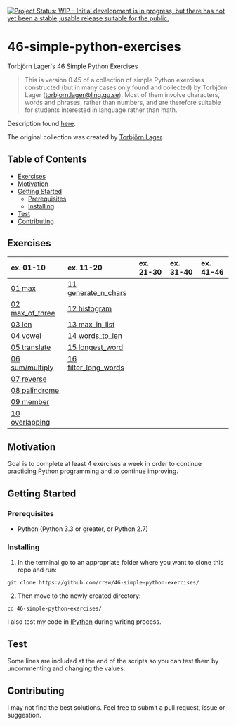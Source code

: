 [![Project Status: WIP – Initial development is in progress, but there has not yet been a stable, usable release suitable for the public.](https://www.repostatus.org/badges/latest/wip.svg)](https://www.repostatus.org/#wip)

# 46-simple-python-exercises

Torbjörn Lager's 46 Simple Python Exercises

>This is version 0.45 of a collection of simple Python exercises constructed (but in many cases only found and collected) by Torbjörn Lager (torbjorn.lager@ling.gu.se). Most of them involve characters, words and phrases, rather than numbers, and are therefore suitable for students interested in language rather than math.

Description found [here](http://easyprog99.blogspot.com/2017/02/46-simple-python-exercises.html).

The original collection was created by [Torbjörn Lager](https://www.gu.se/english/about_the_university/staff/?languageId=100001&userId=xlagto).

## Table of Contents

- [Exercises](#exercises)
- [Motivation](#motivation)
- [Getting Started](#getting-started)
	- [Prerequisites](#prerequisites)
	- [Installing](#installing)
- [Test](#test)
- [Contributing](#contributing)

## Exercises

|ex. 01-10|ex. 11-20|ex. 21-30|ex. 31-40|ex. 41-46|
|:---|:---|:---|:---|:---|
|[01 max](ex01.py)|[11 generate_n_chars](ex11.py)|  |  |  |
|[02 max_of_three](ex02.py)|[12 histogram](ex12.py)|  |  |  |
|[03 len](ex03.py)|[13 max_in_list](ex13.py)|  |  |  |
|[04 vowel](ex04.py)|[14 words_to_len](ex14.py)|  |  |  |
|[05 translate](ex05.py)|[15 longest_word](ex15.py)|  |  |  |
|[06 sum/multiply](ex06.py)|[16 filter_long_words](ex16.py)|  |  |  |
|[07 reverse](ex07.py)|  |  |  |  |
|[08 palindrome](ex08.py)|  |  |  |  |
|[09 member](ex09.py) | |  |  |  |
|[10 overlapping](ex10.py)|  |  |  |  |

## Motivation

Goal is to complete at least 4 exercises a week in order to continue practicing Python programming and to continue improving.


## Getting Started

### Prerequisites

* Python (Python 3.3 or greater, or Python 2.7)

### Installing


1. In the terminal go to an appropriate folder where you want to clone this repo and run:
```
git clone https://github.com/rrsw/46-simple-python-exercises/
```

2. Then move to the newly created directory:
```
cd 46-simple-python-exercises/
```

I also test my code in [IPython](https://ipython.org/install.html) during writing process.

## Test

Some lines are included at the end of the scripts so you can test them by uncommenting and changing the values.

## Contributing

I may not find the best solutions. Feel free to submit a pull request, issue or suggestion.

